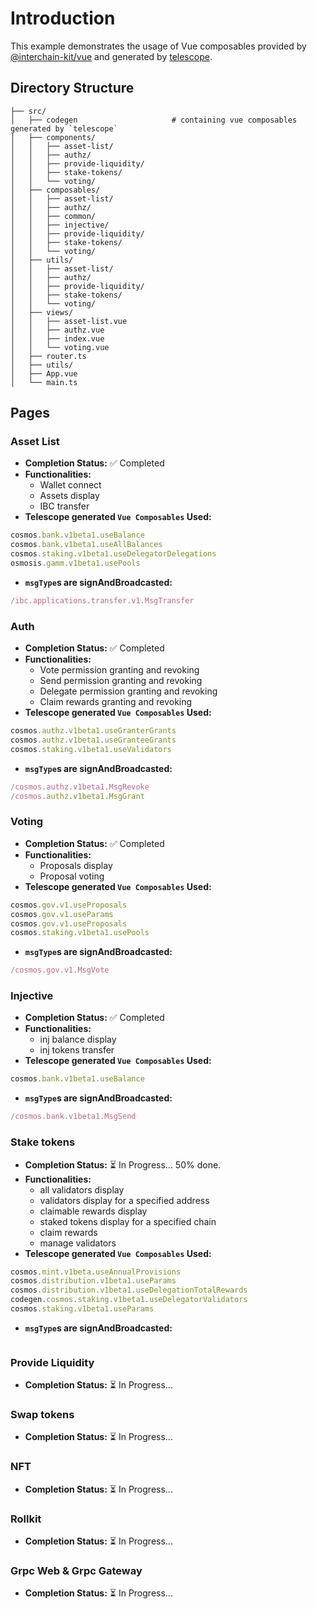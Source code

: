 # Introduction
This example demonstrates the usage of Vue composables provided by [@interchain-kit/vue](https://github.com/hyperweb-io/interchain-kit/tree/main/packages/vue) and generated by [telescope](https://github.com/hyperweb-io/telescope).
## Directory Structure
```
├── src/
│   ├── codegen                     # containing vue composables generated by `telescope`
│   ├── components/
│   │   ├── asset-list/
│   │   ├── authz/
│   │   ├── provide-liquidity/
│   │   ├── stake-tokens/
│   │   └── voting/
│   ├── composables/
│   │   ├── asset-list/
│   │   ├── authz/
│   │   ├── common/
│   │   ├── injective/
│   │   ├── provide-liquidity/
│   │   ├── stake-tokens/
│   │   └── voting/
│   ├── utils/
│   │   ├── asset-list/
│   │   ├── authz/
│   │   ├── provide-liquidity/
│   │   ├── stake-tokens/
│   │   └── voting/
│   ├── views/
│   │   ├── asset-list.vue
│   │   ├── authz.vue
│   │   ├── index.vue
│   │   └── voting.vue
│   ├── router.ts
│   ├── utils/
│   ├── App.vue
│   └── main.ts 
```
## Pages

### Asset List
- **Completion Status:** ✅ Completed  
- **Functionalities:**  
  - Wallet connect  
  - Assets display  
  - IBC transfer  
- **Telescope generated `Vue Composables` Used:**
```ts
cosmos.bank.v1beta1.useBalance
cosmos.bank.v1beta1.useAllBalances
cosmos.staking.v1beta1.useDelegatorDelegations
osmosis.gamm.v1beta1.usePools
```
- **`msgType`s are signAndBroadcasted:**
```ts
/ibc.applications.transfer.v1.MsgTransfer
```

### Auth
- **Completion Status:** ✅ Completed  
- **Functionalities:**  
  - Vote permission granting and revoking
  - Send permission granting and revoking
  - Delegate permission granting and revoking
  - Claim rewards granting and revoking
- **Telescope generated `Vue Composables` Used:**
```ts
cosmos.authz.v1beta1.useGranterGrants
cosmos.authz.v1beta1.useGranteeGrants
cosmos.staking.v1beta1.useValidators
```
- **`msgType`s are signAndBroadcasted:**
```ts
/cosmos.authz.v1beta1.MsgRevoke
/cosmos.authz.v1beta1.MsgGrant
```

### Voting
- **Completion Status:** ✅ Completed  
- **Functionalities:**  
  - Proposals display
  - Proposal voting
- **Telescope generated `Vue Composables` Used:**
```ts
cosmos.gov.v1.useProposals
cosmos.gov.v1.useParams
cosmos.gov.v1.useProposals
cosmos.staking.v1beta1.usePools
```
- **`msgType`s are signAndBroadcasted:**
```ts
/cosmos.gov.v1.MsgVote
```

### Injective
- **Completion Status:** ✅ Completed 
- **Functionalities:**  
  - inj balance display
  - inj tokens transfer
- **Telescope generated `Vue Composables` Used:**
```ts
cosmos.bank.v1beta1.useBalance
```
- **`msgType`s are signAndBroadcasted:**
```ts
/cosmos.bank.v1beta1.MsgSend
```
### Stake tokens
- **Completion Status:** ⏳ In Progress... 50% done.
- **Functionalities:**  
  - all validators display
  - validators display for a specified address 
  - claimable rewards display
  - staked tokens display for a specified chain
  - claim rewards
  - manage validators
- **Telescope generated `Vue Composables` Used:**
```ts
cosmos.mint.v1beta.useAnnualProvisions
cosmos.distribution.v1beta1.useParams
cosmos.distribution.v1beta1.useDelegationTotalRewards
codegen.cosmos.staking.v1beta1.useDelegatorValidators
cosmos.staking.v1beta1.useParams
```
- **`msgType`s are signAndBroadcasted:**
```ts
```

### Provide Liquidity
- **Completion Status:** ⏳ In Progress...

### Swap tokens
- **Completion Status:** ⏳ In Progress...

### NFT
- **Completion Status:** ⏳ In Progress...

### Rollkit
- **Completion Status:** ⏳ In Progress...

### Grpc Web & Grpc Gateway
- **Completion Status:** ⏳ In Progress...